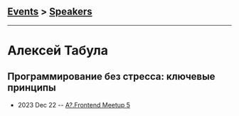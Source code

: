 ## [Events](../README.md) > [Speakers](../speakers.md)
---

# Алексей Табула

## Программирование без стресса: ключевые принципы
- 2023 Dec 22 -- [A?.Frontend Meetup 5](https://youtu.be/KdfiuYjzI60)    
